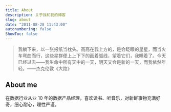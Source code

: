 ```yaml
---
title: About
description: 关于我和我的博客
slug: about
date: "2011-08-28 11:43:00"
autonumbering: false
ShowToc: false
---
```


> 我躺下来，以一张报纸当枕头。高高在我上方的，是会眨眼的星星，而当火车弯曲而行，这些星群便上上下下的画着弧线，望着它们，我睡着了。今天已经过去——我生命中所有天中的一天，明天又会是新的一天，而我依然年轻。——杰克伦敦《大路》


## About me

在数据行业从业 10 年的数据产品经理，喜欢读书、听音乐，对新鲜事物充满好奇，细心耐心，理性严谨。

